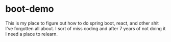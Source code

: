 # boot-demo
This is my place to figure out how to do spring boot, react, and other shit I've forgotten all about.
I sort of miss coding and after 7 years of not doing it I need a place to relearn.
